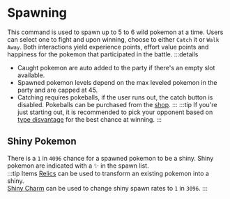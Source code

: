 # Spawning

This command is used to spawn up to 5 to 6 wild pokemon at a time. Users can select one to fight and upon winning, choose to either `Catch` it or `Walk Away`. Both interactions yield experience points, effort value points and happiness for the pokemon that participated in the battle.
:::details
- Caught pokemon are auto added to the party if there's an empty slot available.
- Spawned pokemon levels depend on the max leveled pokemon in the party and are capped at 45.
- Catching requires pokeballs, if the user runs out, the catch button is disabled. Pokeballs can be purchased from the [shop](/commands/shop.html).
:::
:::tip
If you're just starting out, it is recommended to pick your opponent based on [type disvantage](https://bulbapedia.bulbagarden.net/wiki/Type) for the best chance at winning.
:::

## Shiny Pokemon

There is a `1` in `4096` chance for a spawned pokemon to be a shiny. Shiny pokemon are indicated with a ✨ in the spawn list.<br>
:::tip Items
[Relics](https://pokecord.org/relics) can be used to transform an existing pokemon into a shiny.<br>
[Shiny Charm](https://bulbapedia.bulbagarden.net/wiki/Shiny_Charm) can be used to change shiny spawn rates to `1` in `3096`.
:::